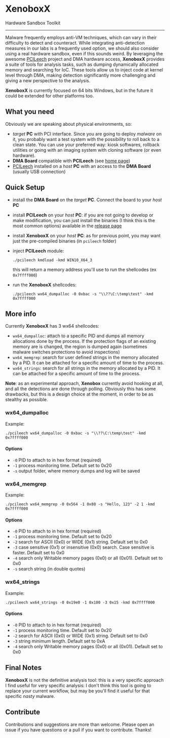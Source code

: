 # XenoboxX

Hardware Sandbox Toolkit

------

Malware frequently employs anti-VM techniques, which can vary in their  difficulty to detect and counteract. While integrating anti-detection  measures in our labs is a frequently used option, we should also  consider using a real hardware sandbox, even if this sounds weird. By leveraging the awesome [PCILeech](https://github.com/ufrisk/pcileech) project and DMA hardware access,  **XenoboxX** provides a suite of tools for analysis tasks, such as dumping  dynamically allocated memory and searching for IoC. These tools allow us to inject code at kernel level through DMA, making detection  significantly more challenging and giving a new perspective to the  analysis.

**XenoboxX** is currently focused on 64 bits Windows, but in the future it could be extended for other platforms too.

## What you need

Obviously we are speaking about physical environments, so:

- *target* **PC** with PCI interface. Since you are going to deploy *malware* on it, you probably want a test system with the possibility to roll back to a clean state. You can use your preferred way: kiosk softwares, rollback utilities or going with an imaging system with cloning software (or even hardware).
- **DMA  Board** compatible with **PCILeech** (see [home page](https://github.com/ufrisk/pcileech))
- [PCILeech](https://github.com/ufrisk/pcileech) installed on a *host* **PC** with an access to the **DMA Board** (usually USB connection)

## Quick Setup

- install the **DMA Board** on the *target* **PC**. Connect the board to your *host* **PC**

- install **PCILeech** on your *host* **PC**: if you are not going to develop or make modification, you can just install the binaries (I think this is the most common options) available in the [release page](https://github.com/ufrisk/pcileech/releases)

- install **XenoboxX** on your *host* **PC**: as for previous point, you may want just the pre-compiled binaries (in `pcileech` folder)

- inject **PCILeech** module:

  ```
  ./pcileech kmdload -kmd WIN10_X64_3
  ```

  this will return a memory address you'll use to run the shellcodes (ex `0x7ffff000`)

- run the **XenoboxX** shellcodes:

  ```
  ./pcileech wx64_dumpalloc -0 0xbac -s "\\??\C:\temp\test" -kmd 0x7ffff000
  ```

## More info

Currently **XenoboxX** has 3 wx64 shellcodes:

- `wx64_dumpalloc`: attach to a specific PID and dumps all memory allocations done by the process. If the protection flags of an existing memory are is changed, the region is dumped again (sometimes malware switches protections to avoid inspections)
- `wx64_memgrep`: search for user defined strings in the memory allocated by a PID. It can be attached for a specific amount of time to the process.
- `wx64_strings`: search for all strings in the memory allocated by a PID. It can be attached for a specific amount of time to the process.

**Note**: as an experimental approach, **Xenobox** currently avoid hooking at all, and all the detections are done through polling. Obviously this has some drawbacks, but this is a design choice at the moment, in order to be as stealthy as possible.

### wx64_dumpalloc

Example:

```
./pcileech wx64_dumpalloc -0 0xbac -s "\\??\C:\temp\test" -kmd 0x7ffff000
```

#### Options

- `-0` PID to attach to in hex format (required)
- `-1` process monitoring time. Default set to 0x20
- `-s` output folder, where memory dumps and log will be saved 

### wx64_memgrep

Example:

```
./pcileech wx64_memgrep -0 0x564 -1 0x80 -s "Hello, 123" -2 1 -kmd 0x7ffff000
```

#### Options

- `-0` PID to attach to in hex format (required)
- `-1` process monitoring time. Default set to 0x20
- `-2` search for ASCII (0x0) or WIDE (0x1) string. Default set to 0x0
- `-3` case sensitive (0x1) or insensitive (0x0) search. Case sensitive is faster. Default set to 0x0
- `-4` search only Writable memory pages (0x0) or all (0x01). Default set to 0x0
- `-s` search string (in double quotes)

### wx64_strings

Example:

```
./pcileech wx64_strings -0 0x19e0 -1 0x100 -3 0x15 -kmd 0x7ffff000
```

#### Options

- `-0` PID to attach to in hex format (required)
- `-1` process monitoring time. Default set to 0x20
- `-2` search for ASCII (0x0) or WIDE (0x1) string. Default set to 0x0
- `-3` string minimum length. Default set to 0xA
- `-4` search only Writable memory pages (0x0) or all (0x01). Default set to 0x0

## Final Notes

**XenoboxX** is not the definitive analysis tool: this is a very specific approach I find useful for very specific analysis: I don't think this tool is going to replace your current workflow, but may be you'll find it useful for that specific *nasty* malware.

## Contribute

Contributions and suggestions are more than welcome. Please open an issue if you have questions or a pull if you want to contribute. Thanks!
